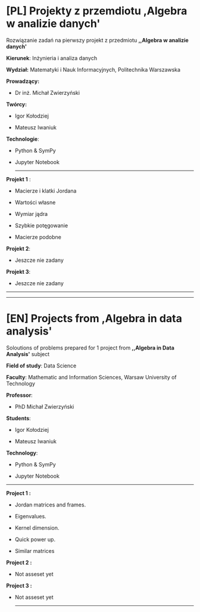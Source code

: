 
  

# [PL] Projekty z przemdiotu ,Algebra w analizie danych'

  
  

Rozwiązanie zadań na pierwszy projekt z przedmiotu **,,Algebra w analizie danych'**

  

**Kierunek**: Inżynieria i analiza danych

**Wydział:** Matematyki i Nauk Informacyjnych, Politechnika Warszawska

**Prowadzący:**

- Dr inż. Michał Zwierzyński

  

**Twórcy:**

- Igor Kołodziej

- Mateusz Iwaniuk
 
**Technologie**:

- Python & SymPy

- Jupyter Notebook

  ---

**Projekt 1** :

* Macierze i klatki Jordana

* Wartości własne

* Wymiar jądra

* Szybkie potęgowanie

* Macierze podobne

**Projekt 2**:
* Jeszcze nie zadany

 **Projekt 3**:
* Jeszcze nie zadany
  
---



  
  




  

---

# [EN] Projects from ,Algebra in data analysis'

  
  

Soloutions of problems prepared for 1 project from **,,Algebra in Data Analysis'** subject

  

**Field of study**: Data Science

**Faculty**: Mathematic and Information Sciences, Warsaw University of Technology

**Professor**:

* PhD Michał Zwierzyński

  

**Students**:

- Igor Kołodziej

- Mateusz Iwaniuk

  
  

**Technology**:

- Python & SymPy

- Jupyter Notebook
  
---
**Project 1 :**

* Jordan matrices and frames.

* Eigenvalues.

* Kernel dimension.

* Quick power up.

* Similar matrices

**Project 2 :**
- Not asseset yet

**Project 3 :**
- Not asseset yet

  ---
  





